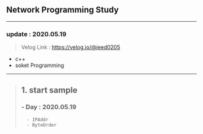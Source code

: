 ## Network Programming Study
___
### update : 2020.05.19

> Velog Link : https://velog.io/@ieed0205

* c++
* soket Programming
___

> ## 1. start sample
>
> ###  - Day : 2020.05.19
> 
>       - IPAddr
>       - ByteOrder